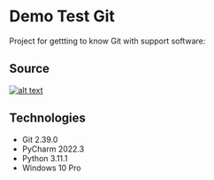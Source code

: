 # Demo Test Git
Project for gettting to know Git with support software:

## Source
[![alt text](https://con.jaktestowac.pl/wp-content/uploads/brand/jaktestowac_small.png)](https://jaktestowac.pl/git-dla-testerow)

## Technologies
- Git 2.39.0
- PyCharm 2022.3
- Python 3.11.1
- Windows 10 Pro
